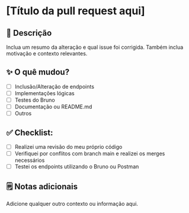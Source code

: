 # [Título da pull request aqui]

## 📝 Descrição
Inclua um resumo da alteração e qual issue foi corrigida. Também inclua motivação e contexto relevantes.

## ✨ O quê mudou?
- [ ] Inclusão/Alteração de endpoints
- [ ] Implementações lógicas
- [ ] Testes do Bruno
- [ ] Documentação ou README.md
- [ ] Outros

## ✅ Checklist:
- [ ] Realizei uma revisão do meu próprio código
- [ ] Verifiquei por conflitos com branch main e realizei os merges necessários
- [ ] Testei os endpoints utilizando o Bruno ou Postman

## 🗒️ Notas adicionais
Adicione qualquer outro contexto ou informação aqui.